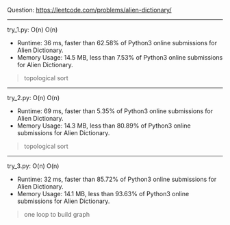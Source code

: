 Question: https://leetcode.com/problems/alien-dictionary/

---

try_1.py: O(n) O(n)

* Runtime: 36 ms, faster than 62.58% of Python3 online submissions for Alien Dictionary.
* Memory Usage: 14.5 MB, less than 7.53% of Python3 online submissions for Alien Dictionary.

> topological sort

---

try_2.py: O(n) O(n)

* Runtime: 69 ms, faster than 5.35% of Python3 online submissions for Alien Dictionary.
* Memory Usage: 14.3 MB, less than 80.89% of Python3 online submissions for Alien Dictionary.

> topological sort

---

try_3.py: O(n) O(n)

* Runtime: 32 ms, faster than 85.72% of Python3 online submissions for Alien Dictionary.
* Memory Usage: 14.1 MB, less than 93.63% of Python3 online submissions for Alien Dictionary.

> one loop to build graph
